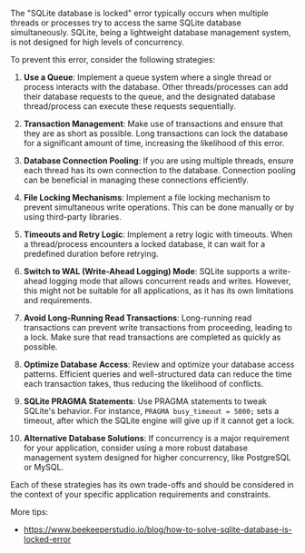 The "SQLite database is locked" error typically occurs when multiple threads or processes try to access the same SQLite database simultaneously. SQLite, being a lightweight database management system, is not designed for high levels of concurrency.

To prevent this error, consider the following strategies:

1. **Use a Queue**: Implement a queue system where a single thread or process interacts with the database. Other threads/processes can add their database requests to the queue, and the designated database thread/process can execute these requests sequentially.

1. **Transaction Management**: Make use of transactions and ensure that they are as short as possible. Long transactions can lock the database for a significant amount of time, increasing the likelihood of this error.

1. **Database Connection Pooling**: If you are using multiple threads, ensure each thread has its own connection to the database. Connection pooling can be beneficial in managing these connections efficiently.

1. **File Locking Mechanisms**: Implement a file locking mechanism to prevent simultaneous write operations. This can be done manually or by using third-party libraries.

1. **Timeouts and Retry Logic**: Implement a retry logic with timeouts. When a thread/process encounters a locked database, it can wait for a predefined duration before retrying.

1. **Switch to WAL (Write-Ahead Logging) Mode**: SQLite supports a write-ahead logging mode that allows concurrent reads and writes. However, this might not be suitable for all applications, as it has its own limitations and requirements.

1. **Avoid Long-Running Read Transactions**: Long-running read transactions can prevent write transactions from proceeding, leading to a lock. Make sure that read transactions are completed as quickly as possible.

1. **Optimize Database Access**: Review and optimize your database access patterns. Efficient queries and well-structured data can reduce the time each transaction takes, thus reducing the likelihood of conflicts.

1. **SQLite PRAGMA Statements**: Use PRAGMA statements to tweak SQLite's behavior. For instance, `PRAGMA busy_timeout = 5000;` sets a timeout, after which the SQLite engine will give up if it cannot get a lock.

1. **Alternative Database Solutions**: If concurrency is a major requirement for your application, consider using a more robust database management system designed for higher concurrency, like PostgreSQL or MySQL.

Each of these strategies has its own trade-offs and should be considered in the context of your specific application requirements and constraints.

More tips:

- <https://www.beekeeperstudio.io/blog/how-to-solve-sqlite-database-is-locked-error>
